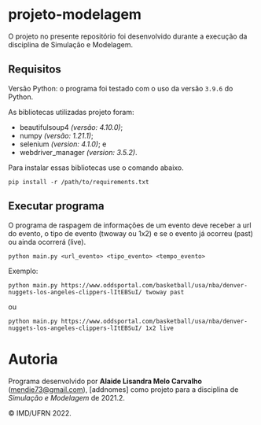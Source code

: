 # projeto-modelagem
O projeto no presente repositório foi desenvolvido durante a execução da disciplina de Simulação e Modelagem.

## Requisitos

Versão Python: o programa foi testado com o uso da versão `3.9.6` do Python.

As bibliotecas utilizadas projeto foram:
- beautifulsoup4 _(versão: 4.10.0)_;
- numpy _(versão: 1.21.1)_;
- selenium _(version: 4.1.0)_; e
- webdriver_manager _(version: 3.5.2)_.

Para instalar essas bibliotecas use o comando abaixo.

```
pip install -r /path/to/requirements.txt
```

## Executar programa

O programa de raspagem de informações de um evento deve receber a url do evento, o tipo de evento (twoway ou 1x2) e se o evento já ocorreu (past) ou ainda ocorrerá (live).

```
python main.py <url_evento> <tipo_evento> <tempo_evento>
```

Exemplo:
```
python main.py https://www.oddsportal.com/basketball/usa/nba/denver-nuggets-los-angeles-clippers-lItEBSuI/ twoway past
```
ou
```
python main.py https://www.oddsportal.com/basketball/usa/nba/denver-nuggets-los-angeles-clippers-lItEBSuI/ 1x2 live
```


# Autoria

Programa desenvolvido por **Alaide Lisandra Melo Carvalho** (<mendie73@gmail.com>), [addnomes] como projeto para a disciplina de *Simulação e Modelagem* de 2021.2.

&copy; IMD/UFRN 2022.
